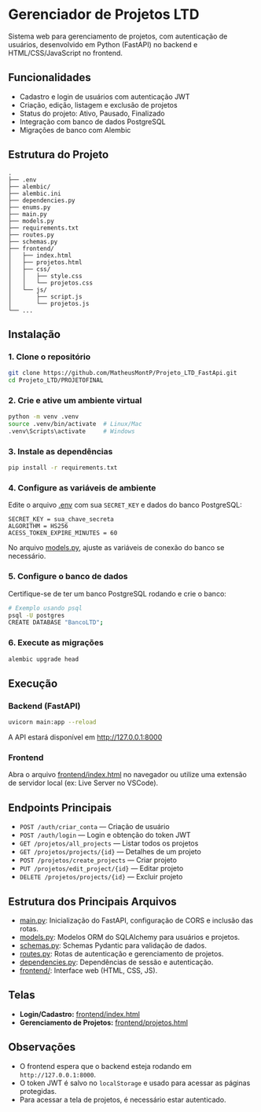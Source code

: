 # Gerenciador de Projetos LTD

Sistema web para gerenciamento de projetos, com autenticação de usuários, desenvolvido em Python (FastAPI) no backend e HTML/CSS/JavaScript no frontend.

## Funcionalidades

- Cadastro e login de usuários com autenticação JWT
- Criação, edição, listagem e exclusão de projetos
- Status do projeto: Ativo, Pausado, Finalizado
- Integração com banco de dados PostgreSQL
- Migrações de banco com Alembic

## Estrutura do Projeto

```
.
├── .env
├── alembic/
├── alembic.ini
├── dependencies.py
├── enums.py
├── main.py
├── models.py
├── requirements.txt
├── routes.py
├── schemas.py
├── frontend/
│   ├── index.html
│   ├── projetos.html
│   ├── css/
│   │   ├── style.css
│   │   └── projetos.css
│   └── js/
│       ├── script.js
│       └── projetos.js
└── ...
```

## Instalação

### 1. Clone o repositório

```sh
git clone https://github.com/MatheusMontP/Projeto_LTD_FastApi.git
cd Projeto_LTD/PROJETOFINAL
```

### 2. Crie e ative um ambiente virtual

```sh
python -m venv .venv
source .venv/bin/activate  # Linux/Mac
.venv\Scripts\activate     # Windows
```

### 3. Instale as dependências

```sh
pip install -r requirements.txt
```

### 4. Configure as variáveis de ambiente

Edite o arquivo [.env](.env) com sua `SECRET_KEY` e dados do banco PostgreSQL:

```
SECRET_KEY = sua_chave_secreta
ALGORITHM = HS256
ACESS_TOKEN_EXPIRE_MINUTES = 60
```

No arquivo [models.py](models.py), ajuste as variáveis de conexão do banco se necessário.

### 5. Configure o banco de dados

Certifique-se de ter um banco PostgreSQL rodando e crie o banco:

```sh
# Exemplo usando psql
psql -U postgres
CREATE DATABASE "BancoLTD";
```

### 6. Execute as migrações

```sh
alembic upgrade head
```

## Execução

### Backend (FastAPI)

```sh
uvicorn main:app --reload
```

A API estará disponível em http://127.0.0.1:8000

### Frontend

Abra o arquivo [frontend/index.html](frontend/index.html) no navegador ou utilize uma extensão de servidor local (ex: Live Server no VSCode).

## Endpoints Principais

- `POST /auth/criar_conta` — Criação de usuário
- `POST /auth/login` — Login e obtenção do token JWT
- `GET /projetos/all_projects` — Listar todos os projetos
- `GET /projetos/projects/{id}` — Detalhes de um projeto
- `POST /projetos/create_projects` — Criar projeto
- `PUT /projetos/edit_project/{id}` — Editar projeto
- `DELETE /projetos/projects/{id}` — Excluir projeto

## Estrutura dos Principais Arquivos

- [main.py](main.py): Inicialização do FastAPI, configuração de CORS e inclusão das rotas.
- [models.py](models.py): Modelos ORM do SQLAlchemy para usuários e projetos.
- [schemas.py](schemas.py): Schemas Pydantic para validação de dados.
- [routes.py](routes.py): Rotas de autenticação e gerenciamento de projetos.
- [dependencies.py](dependencies.py): Dependências de sessão e autenticação.
- [frontend/](frontend/): Interface web (HTML, CSS, JS).

## Telas

- **Login/Cadastro:** [frontend/index.html](frontend/index.html)
- **Gerenciamento de Projetos:** [frontend/projetos.html](frontend/projetos.html)

## Observações

- O frontend espera que o backend esteja rodando em `http://127.0.0.1:8000`.
- O token JWT é salvo no `localStorage` e usado para acessar as páginas protegidas.
- Para acessar a tela de projetos, é necessário estar autenticado.
